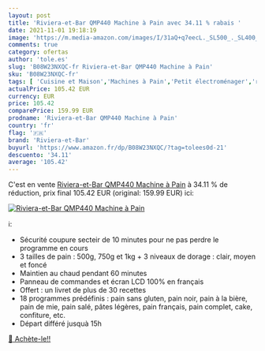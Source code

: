 ```yaml
---
layout: post
title: 'Riviera-et-Bar QMP440 Machine à Pain avec 34.11 % rabais '
date: 2021-11-01 19:18:19
image: 'https://m.media-amazon.com/images/I/31aQ+q7eecL._SL500_._SL400_.jpg'
comments: true
category: ofertas
author: 'tole.es'
slug: 'B08W23NXQC-fr Riviera-et-Bar QMP440 Machine à Pain'
sku: 'B08W23NXQC-fr'
tags: [ 'Cuisine et Maison','Machines à Pain','Petit électroménager','riviera-et-bar', ]
actualPrice: 105.42 EUR
currency: EUR
price: 105.42
comparePrice: 159.99 EUR
prodname: 'Riviera-et-Bar QMP440 Machine à Pain'
country: 'fr'
flag: '🇫🇷'
brand: 'Riviera-et-Bar'
buyurl: 'https://www.amazon.fr/dp/B08W23NXQC/?tag=tolees0d-21'
descuento: '34.11'
average: '105.42'
---
```


C'est en vente [Riviera-et-Bar QMP440 Machine à Pain](https://www.amazon.fr/dp/B08W23NXQC/?tag=tolees0d-21)  à  34.11 % de réduction, prix final  105.42 EUR (original: 159.99 EUR) ici:

[![Riviera-et-Bar QMP440 Machine à Pain](https://m.media-amazon.com/images/I/31aQ+q7eecL._SL500_._SL400_.jpg)](https://www.amazon.fr/dp/B08W23NXQC/?tag=tolees0d-21)

ℹ️:

- Sécurité coupure secteir de 10 minutes pour ne pas perdre le programme en cours
- 3 tailles de pain : 500g, 750g et 1kg + 3 niveaux de dorage : clair, moyen et foncé
- Maintien au chaud pendant 60 minutes
- Panneau de commandes et écran LCD 100% en français
- Offert : un livret de plus de 30 recettes
- 18 programmes prédéfinis : pain sans gluten, pain noir, pain à la bière, pain de mie, pain salé, pâtes légères, pain français, pain complet, cake, confiture, etc.
- Départ différé jusquà 15h

[🛒 Achète-le!!](https://www.amazon.fr/dp/B08W23NXQC/?tag=tolees0d-21)
